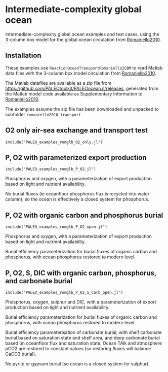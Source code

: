 # Intermediate-complexity global ocean

Intermediate-complexity global ocean examples and test cases,
using the 3-column box model for the global ocean circulation from
[Romaniello2010](@cite).

## Installation

These examples use `ReactionOceanTransportRomanielloICBM` to read Matlab data files with the
3-column box model circulation from [Romaniello2010](@cite).

The Matlab datafiles are available as a zip file from <https://github.com/PALEOtoolkit/PALEOocean.jl/releases>,
generated from the Matlab model code available as Supplementary Information to [Romaniello2010](@cite).

The examples assume the zip file has been downloaded and unpacked to subfolder `romaniello2010_transport`

## O2 only air-sea exchange and transport test

    include("PALEO_examples_romglb_O2_only.jl")

## P, O2 with parameterized export production

    include("PALEO_examples_romglb_P_O2.jl")

Phosphorus and oxygen, with a parameterization of
export production based on light and nutrient availability.

No burial fluxes (ie oceanfloor phosphorus flux is recycled into water column),
so the ocean is effectively a closed system for phosphorus.

## P, O2 with organic carbon and phosphorus burial

    include("PALEO_examples_romglb_P_O2_open.jl")

Phosphorus and oxygen, with a parameterization of
export production based on light and nutrient availability.

Burial efficiency parameterization for burial fluxes of organic carbon and phosphorus,
with ocean phosphorus restored to modern level.

## P, O2, S, DIC with organic carbon, phosphorus, and carbonate burial

    include("PALEO_examples_romglb_P_O2_S_Carb_open.jl")

Phosphorus, oxygen, sulphur and DIC, with a parameterization of
export production based on light and nutrient availability.

Burial efficiency parameterization for burial fluxes of organic carbon and phosphorus,
with ocean phosphorus restored to modern level.

Burial efficiency parameterisation of carbonate burial, with shelf carbonate burial
based on saturation state and shelf area, and deep carbonate burial based on oceanfloor
flux and saturation state. Ocean TAlk and atmosphere pCO2 are restored to constant values
(so restoring fluxes will balance CaCO3 burial).

No pyrite or gypsum burial (so ocean is a closed system for sulphur).